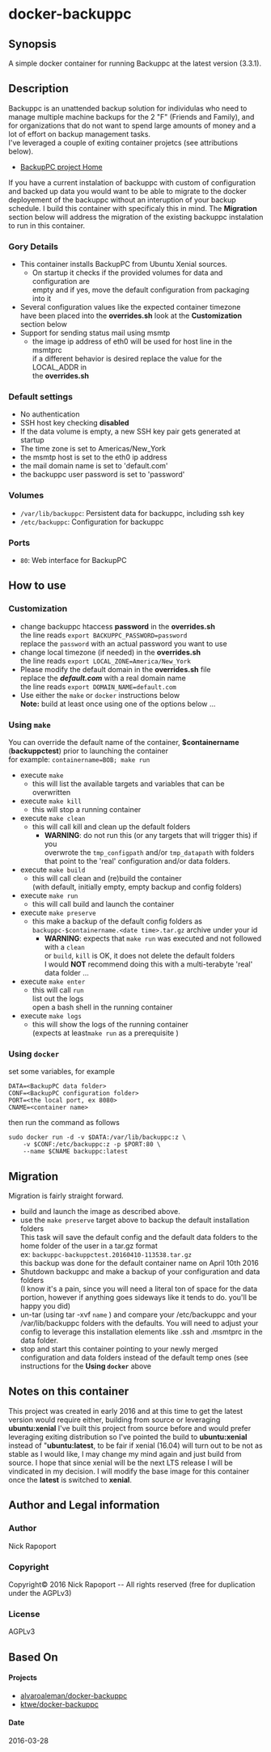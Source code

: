 # docker-backuppc

## Synopsis

A simple docker container for running Backuppc at the latest version (3.3.1).   

## Description

Backuppc is an unattended backup solution for individulas who need to manage multiple machine 
backups for the 2 "F" (Friends and Family), and for organizations that do not want to spend 
large amounts of money and a lot of effort on backup management tasks.    
I've leveraged a couple of exiting container projetcs (see attributions below). 
 

* [BackupPC project Home](http://backuppc.sourceforge.net/ "http://backuppc.sourceforge.net/")

If you have a current instalation of backuppc with custom of configuration and backed up 
data you would want to be able to migrate to the docker deployement of the backuppc 
without an interuption of your backup schedule. I build this container with specificaly 
this in mind. The __Migration__ section below will address the migration of the existing backuppc instalation 
to run in this container.

### Gory Details 
* This container installs BackupPC from Ubuntu Xenial sources.
  - On startup it checks if the provided volumes for data and configuration are     
    empty and if yes, move the default configuration from packaging into it
* Several configuration values like the expected container timezone    
  have been placed into the **overrides.sh** look at the __Customization__ section below
* Support for sending status mail using msmtp
  - the image ip address of eth0 will be used for host line in the msmtprc    
    if a different behavior is desired replace the value for the LOCAL_ADDR in    
    the **overrides.sh**

### Default settings

* No authentication
* SSH host key checking **disabled**
* If the data volume is empty, a new SSH key pair gets generated at startup
* The time zone is set to Americas/New_York
* the msmtp host is set to the eth0 ip address
* the mail domain name is set to 'default.com'
* the backuppc user password is set to 'password'
 

### Volumes

* ``/var/lib/backuppc``: Persistent data for backuppc, including ssh key
* ``/etc/backuppc``: Configuration for backuppc

### Ports

* ``80``: Web interface for BackupPC 

## How to use

### Customization 

* change backuppc htaccess **password** in the **overrides.sh**    
  the line reads `export BACKUPPC_PASSWORD=password`    
  replace the `password` with an actual password you want to use
* change local timezone (if needed) in the **overrides.sh**    
  the line reads `export LOCAL_ZONE=America/New_York`    
* Please modify the default domain in the **overrides.sh** file    
  replace the ***default.com*** with a real domain name    
  the line reads `export DOMAIN_NAME=default.com`    
* Use either the `make` or `docker` instructions below    
  **Note:** build at least once using one of the options below ...

### Using `make`

You can override the default name of the container, **$containername**    
(**backuppctest**) prior to launching the container    
for example: `containername=BOB; make run`

* execute `make`
  - this will list the available targets and variables that can be overwritten
* execute `make kill`
  - this will stop a running container 
* execute `make clean`
  - this will call kill and clean up the default folders
     + **WARNING**: do not run this (or any targets that will trigger this) if you     
       overwrote the `tmp_configpath` and/or `tmp_datapath` with folders    
       that point to the 'real' configuration and/or data folders.    
* execute `make build`
  - this will call clean and (re)build the container    
    (with default, initially empty, empty backup and config folders)
* execute  `make run`
  - this will call build and launch the container
* execute `make preserve`
  - this make a backup of the default config folders as    
    `backuppc-$containername.<date time>.tar.gz` archive under your id
      + **WARNING**: expects that `make run` was executed and not followed with a `clean`    
      or `build`, `kill` is OK, it does not delete the default folders    
      I would __NOT__ recommend doing this with a multi-terabyte 'real' data folder ...
* execute  `make enter`
  - this will call `run`    
  list out the logs    
  open a bash shell in the running container
* execute `make logs`
  - this will show the logs of the running container    
    (expects at least`make run` as a prerequisite ) 

### Using `docker`

set some variables, for example
>
	DATA=<BackupPC data folder>
	CONF=<BackupPC configuration folder>    
	PORT=<the local port, ex 8080>   
	CNAME=<container name>


then run the command as follows   
>
	sudo docker run -d -v $DATA:/var/lib/backuppc:z \
		-v $CONF:/etc/backuppc:z -p $PORT:80 \  
		--name $CNAME backuppc:latest

## Migration

Migration is fairly straight forward. 
* build and launch the image as described above.
* use the `make preserve` target above to backup the default installation folders    
  This task will save the default config and the default data folders to the home folder of the user in a tar.gz format    
  ex: `backuppc-backuppctest.20160410-113538.tar.gz`    
  this backup was done for the default container name on April 10th 2016
* Shutdown backuppc and make a backup of your configuration and data folders    
  (I know it's a pain, since you will need a literal ton of space for the data portion, however if anything goes sideways like it tends to do. you'll be happy you did)
* un-tar (using tar -xvf `name` ) and compare your /etc/backuppc and your /var/lib/backuppc folders with the defaults. You will need to adjust your config to leverage this installation elements like .ssh and .msmtprc in the data folder. 
* stop and start this container pointing to your newly merged configuration and data folders instead of the default temp ones (see instructions for the __Using `docker`__ above


## Notes on this container
This project was created in early 2016 and at this time to get the latest version would require either, building from source or leveraging **ubuntu:xenial** I've built this project from source before and would prefer leveraging exiting distribution so I've pointed the build to **ubuntu:xenial** instead of "**ubuntu:latest**, to be fair if xenial (16.04) will turn out to be not as stable as I would like, I may change my mind again and just build from source. I hope that since xenial will be the next LTS release I will be vindicated in my decision. I will modify the base image for this container once the **latest** is switched to **xenial**. 
            
## Author and Legal information

### Author

Nick Rapoport

### Copyright

Copyright&copy;  2016 Nick Rapoport -- All rights reserved (free 
for duplication under the AGPLv3)

### License

AGPLv3

## Based On 

#### Projects
- [alvaroaleman/docker-backuppc](https://github.com/alvaroaleman/docker-backuppc/ "https://github.com/alvaroaleman/docker-backuppc")
- [ktwe/docker-backuppc](https://github.com/ktwe/docker-backuppc/ "https://github.com/ktwe/docker-backuppc/")

#### Date
2016-03-28

